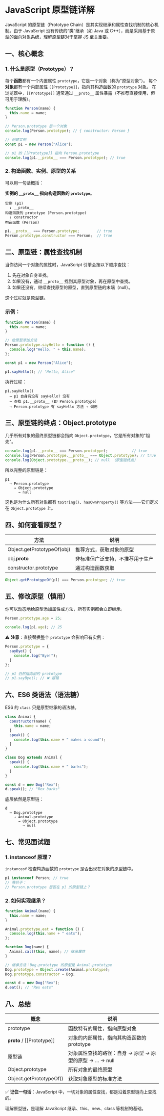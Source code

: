 # JavaScript 原型链详解


JavaScript 的原型链（Prototype Chain）是其实现继承和属性查找机制的核心机制。由于 JavaScript 没有传统的“类”继承（如 Java 或 C++），而是采用基于原型的面向对象系统，理解原型链对于掌握 JS 至关重要。

## 一、核心概念

### 1. 什么是原型（Prototype）？

每个**函数**都有一个内置属性 `prototype`，它是一个对象（称为"原型对象"）。
每个**对象**都有一个内部属性 `[[Prototype]]`，指向其构造函数的 `prototype` 对象。
在浏览器中，`[[Prototype]]` 通常通过 `__proto__` 属性暴露（不推荐直接使用，但可用于理解）。

```javascript
function Person(name) {
  this.name = name;
}

// Person.prototype 是一个对象
console.log(Person.prototype); // { constructor: Person }

// 创建实例
const p1 = new Person("Alice");

// p1 的 [[Prototype]] 指向 Person.prototype
console.log(p1.__proto__ === Person.prototype); // true
```
### 2. 构造函数、实例、原型的关系

可以用一句话概括：

**实例的 `__proto__` 指向构造函数的 `prototype`**。

```plaintext
实例 (p1)
  ↓ __proto__
构造函数的 prototype (Person.prototype)
  ↓ constructor
构造函数 (Person)
```
```javascript
p1.__proto__ === Person.prototype;        // true
Person.prototype.constructor === Person;  // true
```
## 二、原型链：属性查找机制

当你访问一个对象的属性时，JavaScript 引擎会按以下顺序查找：

1. 先在对象自身查找。
2. 如果没有，通过 `__proto__` 找到其原型对象，再在原型中查找。
3. 如果还没有，继续查找原型的原型，直到原型链的末端（null）。

这个过程就是原型链。

### 示例：

```javascript
function Person(name) {
  this.name = name;
}

// 给原型添加方法
Person.prototype.sayHello = function () {
  console.log("Hello, " + this.name);
};

const p1 = new Person("Alice");

p1.sayHello(); // "Hello, Alice"
```
执行过程：

```plaintext
p1.sayHello()
  → p1 自身有没有 sayHello? 没有
  → 查找 p1.__proto__ (即 Person.prototype)
  → Person.prototype 有 sayHello 方法 → 调用
```
## 三、原型链的终点：Object.prototype

几乎所有对象的最终原型链都会指向 `Object.prototype`，它是所有对象的"祖先"。

```javascript
console.log(p1.__proto__ === Person.prototype);           // true
console.log(Person.prototype.__proto__ === Object.prototype); // true
console.log(Object.prototype.__proto__); // null （原型链终点）
```
所以完整的原型链是：

```plaintext
p1 
  → Person.prototype 
    → Object.prototype 
      → null
```
这也是为什么所有对象都有 `toString()`、`hasOwnProperty()` 等方法——它们定义在 `Object.prototype` 上。

## 四、如何查看原型？

| 方法 | 说明 |
|------|------|
| Object.getPrototypeOf(obj) | 推荐方式，获取对象的原型 |
| obj.__proto__ | 非标准但广泛支持，不推荐用于生产 |
| constructor.prototype | 通过构造函数获取 |

```javascript
Object.getPrototypeOf(p1) === Person.prototype; // true
```
## 五、修改原型（慎用）

你可以动态地给原型添加属性或方法，所有实例都会立即继承。

```javascript
Person.prototype.age = 25;

console.log(p1.age); // 25
```
⚠️ **注意**：直接替换整个 `prototype` 会影响已有实例：

```javascript
Person.prototype = {
  sayBye() {
    console.log("Bye!");
  }
};

// p1 仍然指向旧的 prototype
// p1.sayBye(); // ❌ 报错
```
## 六、ES6 类语法（语法糖）

ES6 的 `class` 只是原型继承的语法糖。

```javascript
class Animal {
  constructor(name) {
    this.name = name;
  }
  speak() {
    console.log(this.name + " makes a sound");
  }
}

class Dog extends Animal {
  speak() {
    console.log(this.name + " barks");
  }
}

const d = new Dog("Rex");
d.speak(); // "Rex barks"
```
底层依然是原型链：

```plaintext
d 
  → Dog.prototype 
    → Animal.prototype 
      → Object.prototype 
        → null
```
## 七、常见面试题

### 1. instanceof 原理？

`instanceof` 检查构造函数的 `prototype` 是否出现在对象的原型链中。

```javascript
p1 instanceof Person; // true
// 等价于：
// Person.prototype 是否在 p1 的原型链上？
```
### 2. 如何实现继承？

```javascript
function Animal(name) {
  this.name = name;
}

Animal.prototype.eat = function () {
  console.log(this.name + " eats");
};

function Dog(name) {
  Animal.call(this, name); // 继承属性
}

// 继承方法：Dog.prototype 的原型是 Animal.prototype
Dog.prototype = Object.create(Animal.prototype);
Dog.prototype.constructor = Dog;

const d = new Dog("Rex");
d.eat(); // "Rex eats"
```
## 八、总结

| 概念 | 说明 |
|------|------|
| prototype | 函数特有的属性，指向原型对象 |
| __proto__ / [[Prototype]] | 对象的内部属性，指向其构造函数的 prototype |
| 原型链 | 对象属性查找的路径：自身 → 原型 → 原型的原型 → ... → null |
| Object.prototype | 所有对象的最终原型 |
| Object.getPrototypeOf() | 获取对象原型的标准方法 |

✅ **记住一句话**：JavaScript 中，一切对象的属性查找，都是沿着原型链向上查找的。

理解原型链，是理解 JavaScript 继承、this、new、class 等机制的基础。